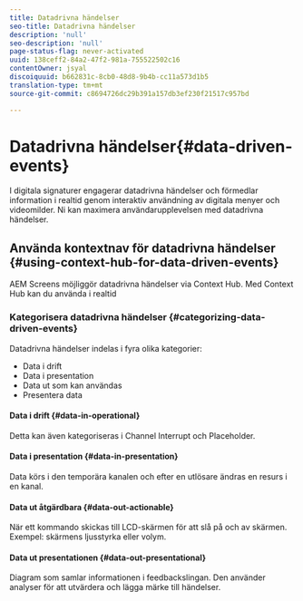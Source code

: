 ```yaml
---
title: Datadrivna händelser
seo-title: Datadrivna händelser
description: 'null'
seo-description: 'null'
page-status-flag: never-activated
uuid: 138ceff2-84a2-47f2-981a-755522502c16
contentOwner: jsyal
discoiquuid: b662831c-8cb0-48d8-9b4b-cc11a573d1b5
translation-type: tm+mt
source-git-commit: c8694726dc29b391a157db3ef230f21517c957bd

---
```



# Datadrivna händelser{#data-driven-events}

I digitala signaturer engagerar datadrivna händelser och förmedlar information i realtid genom interaktiv användning av digitala menyer och videomilder. Ni kan maximera användarupplevelsen med datadrivna händelser.

## Använda kontextnav för datadrivna händelser {#using-context-hub-for-data-driven-events}

AEM Screens möjliggör datadrivna händelser via Context Hub. Med Context Hub kan du använda i realtid

### Kategorisera datadrivna händelser {#categorizing-data-driven-events}

Datadrivna händelser indelas i fyra olika kategorier:

* Data i drift
* Data i presentation
* Data ut som kan användas
* Presentera data

#### Data i drift {#data-in-operational}

Detta kan även kategoriseras i Channel Interrupt och Placeholder.

#### Data i presentation {#data-in-presentation}

Data körs i den temporära kanalen och efter en utlösare ändras en resurs i en kanal.

#### Data ut åtgärdbara {#data-out-actionable}

När ett kommando skickas till LCD-skärmen för att slå på och av skärmen. Exempel: skärmens ljusstyrka eller volym.

#### Data ut presentationen {#data-out-presentational}

Diagram som samlar informationen i feedbackslingan. Den använder analyser för att utvärdera och lägga märke till händelser.
